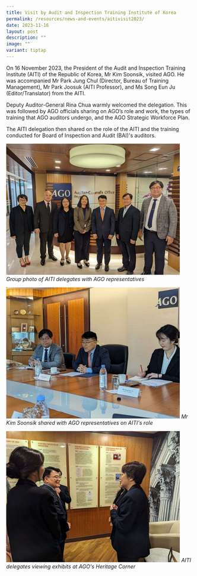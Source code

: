 ```yaml
---
title: Visit by Audit and Inspection Training Institute of Korea
permalink: /resources/news-and-events/aitivisit2023/
date: 2023-11-16
layout: post
description: ""
image: ""
variant: tiptap
---
```

On 16 November 2023, the President of the Audit and Inspection Training Institute (AITI) of the Republic of Korea, Mr Kim Soonsik, visited AGO. He was accompanied Mr Park Jung Chul (Director, Bureau of Training Management), Mr Park Joosuk (AITI Professor), and Ms Song Eun Ju (Editor/Translator) from the AITI.

Deputy Auditor-General Rina Chua warmly welcomed the delegation. This was followed by AGO officials sharing on AGO’s role and work,  the types of training that AGO auditors undergo, and the AGO Strategic Workforce Plan.

The AITI delegation then shared on the role of the AITI and the training conducted for Board of Inspection and Audit (BAI)'s auditors.

![](/images/News_Events_Photos/2023/BAI_AITI_1.jpg)
*Group photo of AITI delegates with AGO representatives*

![](/images/News_Events_Photos/2023/BAI_AITI_2.jpg)
*Mr Kim Soonsik shared with AGO representatives on AITI's role*

![](/images/News_Events_Photos/2023/BAI_AITI_4.jpg)
*AITI delegates viewing exhibits at AGO's Heritage Corner*